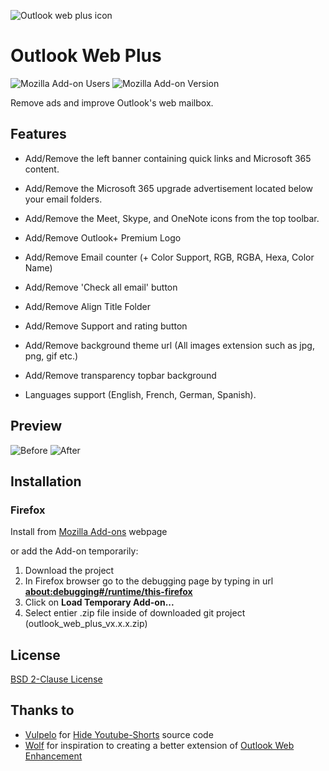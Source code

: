 
![Outlook web plus icon](https://addons.mozilla.org/user-media/addon_icons/2789/2789916-64.png?modified=2ae24ebb)
# Outlook Web Plus

![Mozilla Add-on Users](https://img.shields.io/amo/users/outlook-web-plus?logo=Firefox&label=Firefox%20Users)
![Mozilla Add-on Version](https://img.shields.io/amo/v/outlook-web-plus?logo=Firefox&label=Version)

Remove ads and improve Outlook's web mailbox.

## Features

- Add/Remove the left banner containing quick links and Microsoft 365 content.
- Add/Remove the Microsoft 365 upgrade advertisement located below your email folders.
- Add/Remove the Meet, Skype, and OneNote icons from the top toolbar.
  
- Add/Remove Outlook+ Premium Logo
- Add/Remove Email counter (+ Color Support, RGB, RGBA, Hexa, Color Name)
- Add/Remove 'Check all email' button
- Add/Remove Align Title Folder
- Add/Remove Support and rating button
- Add/Remove background theme url (All images extension such as jpg, png, gif etc.)
- Add/Remove transparency topbar background

- Languages support (English, French, German, Spanish).

## Preview

![Before](https://addons.mozilla.org/user-media/previews/full/289/289012.png)
![After](https://addons.mozilla.org/user-media/previews/full/289/289797.png)

## Installation

### Firefox 

Install from [Mozilla Add-ons](https://addons.mozilla.org/fr/firefox/addon/outlook-web-plus/) webpage

or add the Add-on temporarily:
1. Download the project
2. In Firefox browser go to the debugging page by typing in url <b>[about:debugging#/runtime/this-firefox](about:debugging#/runtime/this-firefox)</b>
4. Click on <b>Load Temporary Add-on...</b>
5. Select entier .zip file inside of downloaded git project (outlook_web_plus_vx.x.x.zip)

## License

[BSD 2-Clause License](https://github.com/rztprog/outlook-web-plus/blob/main/LICENSE)

## Thanks to

- [Vulpelo](https://github.com/Vulpelo) for [Hide Youtube-Shorts](https://github.com/Vulpelo/hide-youtube-shorts) source code
- [Wolf](https://addons.mozilla.org/fr/firefox/user/12495535/) for inspiration to creating a better extension of [Outlook Web Enhancement](https://addons.mozilla.org/fr/firefox/addon/outlook-web-enhancement/)
